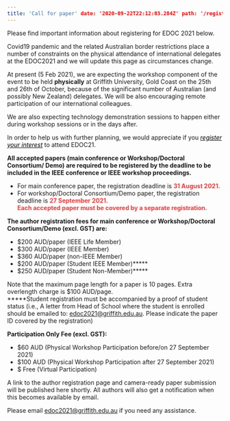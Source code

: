 ```yaml
---
title: 'Call for paper' date: '2020-09-22T22:12:03.284Z' path: '/registration/' type: registration
---
```


Please find important information about registering for EDOC 2021 below.

Covid19 pandemic and the related Australian border restrictions place a number of constraints on the physical attendance
of international delegates at the EDOC2021 and we will update this page as circumstances change.

At present (5 Feb 2021), we are expecting the workshop component of the event to be held **physically** at Griffith
University, Gold Coast on the 25th and 26th of October, because of the significant number of Australian (and possibly
New Zealand) delegates. We will be also encouraging remote participation of our international colleagues.

We are also expecting technology demonstration sessions to happen either during workshop sessions or in the days after.

In order to help us with further planning, we would appreciate if
you <a style="color: black;text-decoration: underline;" href="https://docs.google.com/forms/d/e/1FAIpQLSe8IZBlil8gAdeG5hOPQkaJnsW-xe_BrU8BWqN6LIqdiQvdyA/viewform"><i>
register your interest</i></a> to attend EDOC21.

<div style="margin-bottom: 2pt;font-weight: bold">All accepted papers (main conference or Workshop/Doctoral Consortium/ Demo) are required to be registered by the
deadline to be included in the IEEE conference or IEEE workshop proceedings.</div>

- For main conference paper, the registration deadline is <span style="color:#f63a3a">**31 August 2021.**</span></br>
- For workshop/Doctoral Consortium/Demo paper, the registration deadline is <span style="color:#f63a3a">**27 September 2021.**</span></br>
<span style="color:#f63a3a">**Each accepted paper must be covered by a separate registration.**</span>

<div style="margin-bottom: 2pt;font-weight: bold">The author registration fees for main conference or Workshop/Doctoral Consortium/Demo (excl. GST) are:</div>

- $200 AUD/paper (IEEE Life Member)
- $300 AUD/paper (IEEE Member)
- $360 AUD/paper (non-IEEE Member)
- $200 AUD/paper (Student IEEE Member)*****
- $250 AUD/paper (Student Non-Member)*****

Note that the maximum page length for a paper is 10 pages. Extra overlength charge is $100 AUD/page.</br>
*****Student registration must be accompanied by a proof of student status (i.e., A letter from Head of School where the student is enrolled should be emailed to: <edoc2021@griffith.edu.au>. Please indicate the paper ID covered by the registration) 

<div style="margin-bottom: 2pt;font-weight: bold">Participation Only Fee (excl. GST): </div>

- $60 AUD (Physical Workshop Participation before/on 27 September 2021) 
- $100 AUD (Physical Workshop Participation after 27 September 2021) 
- $ Free (Virtual Participation) 

A link to the author registration page and camera-ready paper submission will be published here shortly. All authors will also get a notification when this becomes available by email.

Please email <edoc2021@griffith.edu.au> if you need any assistance.

